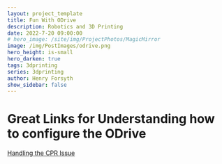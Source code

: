 ```yaml
---
layout: project_template
title: Fun With ODrive
description: Robotics and 3D Printing
date: 2022-7-20 09:00:00
# hero_image: /site/img/ProjectPhotos/MagicMirror
image: /img/PostImages/odrive.png
hero_height: is-small
hero_darken: true
tags: 3dprinting
series: 3dprinting
author: Henry Forsyth
show_sidebar: false
---
```


# Great Links for Understanding how to configure the ODrive

[Handling the CPR Issue](https://discourse.odriverobotics.com/t/getting-started-motor-not-moving-after-calibration-and-cpr-polepairs-mismatch/8589)